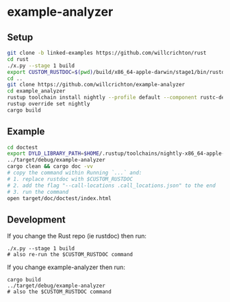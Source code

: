 # example-analyzer

## Setup

```bash
git clone -b linked-examples https://github.com/willcrichton/rust
cd rust
./x.py --stage 1 build
export CUSTOM_RUSTDOC=$(pwd)/build/x86_64-apple-darwin/stage1/bin/rustdoc
cd ..
git clone https://github.com/willcrichton/example-analyzer
cd example_analyzer
rustup toolchain install nightly --profile default --component rustc-dev
rustup override set nightly
cargo build
```

## Example


```bash
cd doctest
export DYLD_LIBRARY_PATH=$HOME/.rustup/toolchains/nightly-x86_64-apple-darwin/lib:$DYLD_LIBRARY_PATH
../target/debug/example-analyzer
cargo clean && cargo doc -vv
# copy the command within Running `...` and:
# 1. replace rustdoc with $CUSTOM_RUSTDOC
# 2. add the flag "--call-locations .call_locations.json" to the end
# 3. run the command
open target/doc/doctest/index.html
```

## Development

If you change the Rust repo (ie rustdoc) then run:

```
./x.py --stage 1 build
# also re-run the $CUSTOM_RUSTDOC command
```

If you change example-analyzer then run:

```
cargo build
../target/debug/example-analyzer
# also the $CUSTOM_RUSTDOC command
```
